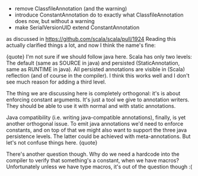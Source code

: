 - remove ClassfileAnnotation (and the warning)
- introduce ConstantAnnotation do to exactly what ClassfileAnnotation does now, but without a warning
- make SerialVersionUID extend ConstantAnnotation

as discussed in https://github.com/scala/scala/pull/1924
Reading this actually clarified things a lot, and now I think the name's fine:

{quote}
I'm not sure if we should follow java here. Scala has only two levels: The default (same as SOURCE in java) and persisted (StaticAnnotation, same as RUNTIME in java). All persisted annotations are visible in (Scala) reflection (and of course in the compiler). I think this works well and I don't see much reason for adding a third level.

The thing we are discussing here is completely orthogonal: it's is about enforcing constant arguments. It's just a tool we give to annotation writers. They should be able to use it with normal and with static annotations.

Java compatibility (i.e. writing java-compatible annotations), finally, is yet another orthogonal issue. To emit java annotations we'd need to enforce constants, and on top of that we might also want to support the three java persistence levels. The latter could be achieved with meta-annotations. But let's not confuse things here.
{quote}

There's another question though. Why do we need a hardcode into the compiler to verify that something's a constant, when we have macros? Unfortunately unless we have type macros, it's out of the question though :(
